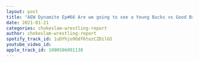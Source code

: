 ```yaml
---
layout: post
title: "AEW Dynamite Ep#66 Are we going to see a Young Bucks vs Good Brothers title vs titles match! Is the Inner Circle on the verge of a break up..Plus more!"
date: 2021-01-21
categories: chokeslam-wrestling-report
author: chokeslam-wrestling-report
spotify_track_id: 1uDYhjo9Odf6tozCZDilGS
youtube_video_id: 
apple_track_id: 1000506091138
---
```

